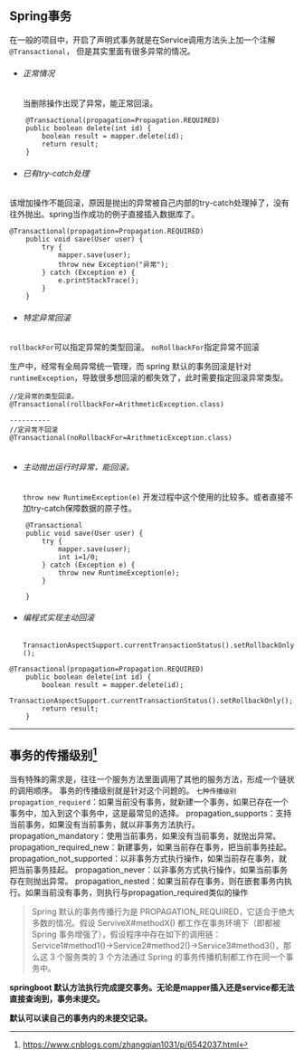 ## Spring事务 ##

[^footnote1]: 参考：http://blog.csdn.net/qq_32331073/article/details/76508147

在一般的项目中，开启了声明式事务就是在Service调用方法头上加一个注解`@Transactional`，
但是其实里面有很多异常的情况。

 - ###### 正常情况

    当删除操作出现了异常，能正常回滚。


```
	@Transactional(propagation=Propagation.REQUIRED)
	public boolean delete(int id) {
		boolean result = mapper.delete(id);
		return result;
	}
```

 - ###### 已有try-catch处理

  该增加操作不能回滚，原因是抛出的异常被自己内部的try-catch处理掉了，没有往外抛出。spring当作成功的例子直接插入数据库了。
```
@Transactional(propagation=Propagation.REQUIRED)
	public void save(User user) {
		try {
			mapper.save(user);
			throw new Exception("异常");
		} catch (Exception e) {
			e.printStackTrace();
		}
	}
```
 - ###### 特定异常回滚

  `rollbackFor`可以指定异常的类型回滚。
  `noRollbackFor`指定异常不回滚

  生产中，经常有全局异常统一管理，而 spring 默认的事务回滚是针对 `runtimeException`，导致很多想回滚的都失效了，此时需要指定回滚异常类型。

```
//定异常的类型回滚。
@Transactional(rollbackFor=ArithmeticException.class)

----------
//定异常不回滚
@Transactional(noRollbackFor=ArithmeticException.class)


```

 - ###### 主动抛出运行时异常，能回滚。

    `throw new RuntimeException(e)`
     开发过程中这个使用的比较多。或者直接不加try-catch保障数据的原子性。

```
	@Transactional
	public void save(User user) {
		try {
			mapper.save(user);
			int i=1/0;
		} catch (Exception e) {
			throw new RuntimeException(e); 
		}

	}
```

 - ###### 编程式实现主动回滚

    `TransactionAspectSupport.currentTransactionStatus().setRollbackOnly();`

```
@Transactional(propagation=Propagation.REQUIRED)
	public boolean delete(int id) {
		boolean result = mapper.delete(id);
		TransactionAspectSupport.currentTransactionStatus().setRollbackOnly(); 
		return result;
	}
```

----------
## 事务的传播级别[^qwe] ##
[^qwe]: https://www.cnblogs.com/zhangqian1031/p/6542037.html

当有特殊的需求是，往往一个服务方法里面调用了其他的服务方法，形成一个链状的调用顺序。
事务的传播级别就是针对这个问题的。
`七种传播级别`
`propagation_requierd`：如果当前没有事务，就新建一个事务，如果已存在一个事务中，加入到这个事务中，这是最常见的选择。
propagation_supports：支持当前事务，如果没有当前事务，就以非事务方法执行。
propagation_mandatory：使用当前事务，如果没有当前事务，就抛出异常。
propagation_required_new：新建事务，如果当前存在事务，把当前事务挂起。
propagation_not_supported：以非事务方式执行操作，如果当前存在事务，就把当前事务挂起。
propagation_never：以非事务方式执行操作，如果当前事务存在则抛出异常。
propagation_nested：如果当前存在事务，则在嵌套事务内执行。如果当前没有事务，则执行与propagation_required类似的操作

> Spring 默认的事务传播行为是 PROPAGATION_REQUIRED，它适合于绝大多数的情况。假设 ServiveX#methodX() 都工作在事务环境下（即都被 Spring 事务增强了），假设程序中存在如下的调用链：Service1#method1()->Service2#method2()->Service3#method3()，那么这 3 个服务类的 3 个方法通过 Spring 的事务传播机制都工作在同一个事务中。





**springboot 默认方法执行完成提交事务。无论是mapper插入还是service都无法直接查询到，事务未提交。**



**默认可以读自己的事务内的未提交记录。**